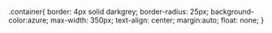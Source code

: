 .container{ 	 	border: 4px solid darkgrey; 	border-radius: 25px; 	background-color:azure; 	max-width: 350px; 	text-align: center; 	margin:auto; 	float: none; 	}